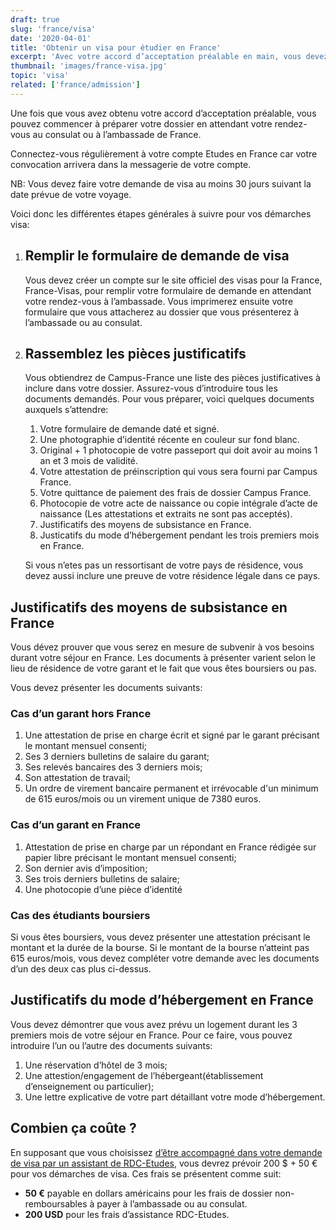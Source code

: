 ```yaml
---
draft: true
slug: 'france/visa'
date: '2020-04-01'
title: 'Obtenir un visa pour étudier en France'
excerpt: 'Avec votre accord d’acceptation préalable en main, vous devez maintenant faire une demande de visa auprès de l’ambassade ou un consulat français dans votre pays. Ce guide vous donne les informations nécessaires et vous explique les différentes étapes à suivre pour l’obtention du visa.'
thumbnail: 'images/france-visa.jpg'
topic: 'visa'
related: ['france/admission']
---
```

Une fois que vous avez obtenu votre accord d’acceptation préalable, vous pouvez commencer à préparer votre dossier en attendant votre rendez-vous au consulat ou à l’ambassade de France.

Connectez-vous régulièrement à votre compte Etudes en France car votre convocation arrivera dans la messagerie de votre compte.

NB: Vous devez faire votre demande de visa au moins 30 jours suivant la date prévue de votre voyage.

Voici donc les différentes étapes générales à suivre pour vos démarches visa:

1. ## Remplir le formulaire de demande de visa
   
   Vous devez créer un compte sur le site officiel des visas pour la France, France-Visas, pour remplir votre formulaire de demande en attendant votre rendez-vous à l’ambassade. Vous imprimerez ensuite votre formulaire que vous attacherez au dossier que vous présenterez à l’ambassade ou au consulat.

2. ## Rassemblez les pièces justificatifs

   Vous obtiendrez de Campus-France une liste des pièces justificatives à inclure dans votre dossier. Assurez-vous d’introduire tous les documents demandés.
   Pour vous préparer, voici quelques documents auxquels s’attendre:
  
    1. Votre formulaire de demande daté et signé.
    2. Une photographie d’identité récente en couleur sur fond blanc.
    3. Original + 1 photocopie de votre passeport qui doit avoir au moins 1 an et 3 mois de validité. 
    4. Votre attestation de préinscription qui vous sera fourni par Campus France.
    4. Votre quittance de paiement des frais de dossier Campus France.
    6. Photocopie de votre acte de naissance ou copie intégrale d’acte de naissance (Les attestations et extraits ne sont pas acceptés).
    7. Justificatifs des moyens de subsistance en France.
    8. Justicatifs du mode d’hébergement pendant les trois premiers mois en France.
   
   Si vous n’etes pas un ressortisant de votre pays de résidence, vous devez aussi inclure une preuve de votre résidence légale dans ce pays.

## Justificatifs des moyens de subsistance en France

Vous dévez prouver que vous serez en mesure de subvenir à vos besoins durant votre séjour en France. Les documents à présenter varient selon le lieu de résidence de votre garant et le fait que vous êtes boursiers ou pas.

Vous devez présenter les documents suivants:

### Cas d’un garant hors France

1. Une attestation de prise en charge écrit et signé par le garant précisant le montant mensuel consenti;
2. Ses 3 derniers bulletins de salaire du garant;
3. Ses relevés bancaires des 3 derniers mois;
4. Son attestation de travail;
5. Un ordre de virement bancaire permanent et irrévocable d'un minimum de 615 euros/mois ou un virement unique de 7380 euros.

### Cas d’un garant en France

1. Attestation de prise en charge par un répondant en France rédigée sur papier libre précisant le montant mensuel consenti;
2. Son dernier avis d’imposition;
3. Ses trois derniers bulletins de salaire;
4. Une photocopie d’une pièce d’identité

### Cas des étudiants boursiers

Si vous êtes boursiers, vous devez présenter une attestation précisant le montant et la durée de la bourse.
Si le montant de la bourse n’atteint pas 615 euros/mois, vous devez compléter votre demande avec les documents d’un des deux cas plus ci-dessus.

## Justificatifs du mode d’hébergement en France

Vous devez démontrer que vous avez prévu un logement durant les 3 premiers mois de votre séjour en France. 
Pour ce faire, vous pouvez introduire l’un ou l’autre des documents suivants:

1. Une réservation d’hôtel de 3 mois;
2. Une attestion/engagement de l’hébergeant(établissement d’enseignement ou particulier);
3. Une lettre explicative de votre part détaillant votre mode d’hébergement.

## Combien ça coûte ?

En supposant que vous choisissez [d’être accompagné dans votre demande de visa par un assistant de RDC-Etudes](/accompagnement), vous devrez prévoir 200 $ + 50 € pour vos démarches de visa.
Ces frais se présentent comme suit:

- **50 €** payable en dollars américains pour les frais de dossier non-remboursables à payer à l’ambassade ou au consulat.
- **200 USD** pour les frais d’assistance RDC-Etudes.
   